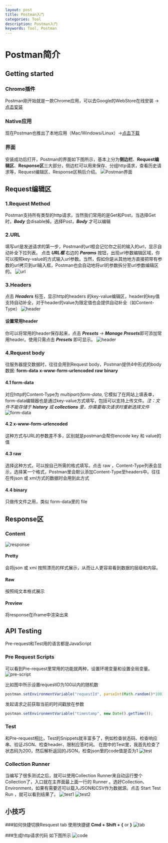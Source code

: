 ```yaml
---
layout: post
title: Postman入门
categories: Tool
description: Postman入门
keywords: Tool, Postman
---
```


# Postman简介

## Getting started

### Chrome插件
Postman刚开始就是一款Chrome应用，可以去Google的WebStore在线安装 ->[点击安装](https://chrome.google.com/webstore/detail/postman/fhbjgbiflinjbdggehcddcbncdddomop)

### Native应用
现在Postman也推出了本地应用（Mac/Windows/Linux）->[点击下载](https://www.getpostman.com/apps)

### 界面
安装成功后打开，Postman的界面如下图所示，基本上分为**侧边栏**、**Request编辑区**、**Response区**三大部分，侧边栏可以用来保存、分组http请求，查看历史请求等，Request编辑区、Response区稍后介绍。
![Postman界面](http://ogqrbglrc.bkt.clouddn.com/blog/postman/info.png)

## Request编辑区

### 1.Request Method
Postman支持所有类型的http请求，当然我们常用的是Get和Post，当选择Get时，***Body*** 会disable掉。选择Post，***Body*** 才可以编辑

### 2.URL
填写url是发送请求的第一步，Postman的url框会记忆你之前的输入的url，显示自动补全下拉列表。
点击 ***URL框*** 右边的 ***Params*** 按钮，出现url参数编辑区域，你可以按照key-value的方式输入url参数。当然，假如你是从其他地方直接把带有参数的url拷贝到url输入框，Postman也会自动地将url的参数拆分至url参数编辑区的。
![url](http://ogqrbglrc.bkt.clouddn.com/blog/postman/url.png)

### 3.Headers
点击 ***Headers*** 标签，显示http的headers 的key-value编辑区，header的key值支持自动补全，对于header的value为限定值也会提供自动补全（如Content-Type）
![header](http://ogqrbglrc.bkt.clouddn.com/blog/postman/header.png)

#### 设置常用header
你可以将常用的header保存起来，点击 ***Presets*** -> ***Manage Presets***即可添加常用header。使用只需点击 ***Presets*** 即可显示。
![header](http://ogqrbglrc.bkt.clouddn.com/blog/postman/header2.png)

### 4.Request body
往服务器提交数据时，往往会用到Request body，Postman提供4中形式的body数据: **form-data** **x-www-form-urlencoded** **raw** **binary**

#### 4.1 form-data
对应http的Content-Type为 *multipart/form-data*, 它模拟了在网站上填表单，form-data编辑器也是通过key-value方式填写，包括可以支持上传文件。*注：文件不能存储于* 
***history*** *或* ***collections*** *里，你需要每次请求时重新选择文件*
![form-data](http://ogqrbglrc.bkt.clouddn.com/blog/postman/body.png)

#### 4.2 x-www-form-urlencoded
这种方式与URL的参数差不多，区别就是postman会帮你encode key 和 value的值

#### 4.3 raw
选择这种方式，可以按自己所需的格式填写。点击 raw ，Content-Type列表会显示，选择某一个格式，Postman里会默认添加Content-Type至headers中。往往在传json 或 xml方式的数据时会用到此方式

#### 4.4 binary
只做传文件之用，类似 form-data里的 file 

## Response区

### Content
![response](http://ogqrbglrc.bkt.clouddn.com/blog/postman/repsonse.png)

#### Pretty
会将json 或 xml 按照漂亮的样式展示，从而让人更容易看到数据的层级和内容。

#### Raw
按照纯文本格式展示

#### Preview
将response在iframe中渲染出来

## API Testing
Pre-request和Test用的语言都是JavaScript

### Pre Request Scripts
可以看到Pre-request里常用的功能就两种，设置环境变量和设置全局变量。
![pre-script](http://ogqrbglrc.bkt.clouddn.com/blog/postman/pre-script.png)

比如图中所示设置requestID为100以内的随机数

```javascript
postman.setEnvironmentVariable("requestId", parseInt(Math.random()*100));
```

发起请求之前获取当前的时间戳放在参数

```javascript
postman.setEnvironmentVariable("timestamp", new Date().getTime());
```

### Test
和Pre-request相比，Test的Snippets就丰富多了，例如检查状态码、检查响应串、验证JSON、检查header、限制应答时间。
在图中的Test里，我首先检查了状态码为200，然后解析返回的JSON，检查json里的code值是否为1
![test](http://ogqrbglrc.bkt.clouddn.com/blog/postman/test.png)


### Collection Runner
当编写了很多测试之后，就可以使用Collection Runner来自动运行整个Collection了，入口就在主界面最上面一行的 Runner 。选好Collection、Environment，如果有需要还可以载入JSON和CSV作为数据源。点击 Start Test Run ，就可以看到结果了。
![test1](http://ogqrbglrc.bkt.clouddn.com/blog/postman/testrun.png)
![test2](http://ogqrbglrc.bkt.clouddn.com/blog/postman/testrun2.png)

## 小技巧

###如何快捷切换Resquest tab
使用快捷键 **Cmd + Shift + {** or **}**
![tab](http://ogqrbglrc.bkt.clouddn.com/blog/postman/tab.png)

###生成http请求代码
如下图所示
![code](http://ogqrbglrc.bkt.clouddn.com/blog/postman/code.png)
